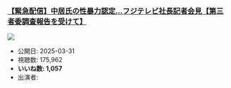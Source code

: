 ### [【緊急配信】中居氏の性暴力認定...フジテレビ社長記者会見【第三者委調査報告を受けて】](https://www.youtube.com/watch?v=9xgABY1tx8w)
[![](https://img.youtube.com/vi/9xgABY1tx8w/sddefault.jpg)](https://www.youtube.com/watch?v=9xgABY1tx8w)
-   公開日: 2025-03-31
-   視聴数: 175,962
-   **いいね数: 1,057**
-   出演者: 
